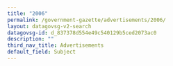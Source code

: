 ```yaml
---
title: "2006"
permalink: /government-gazette/advertisements/2006/
layout: datagovsg-v2-search
datagovsg-id: d_837378d554e49c540129b5ced2073ac0
description: ""
third_nav_title: Advertisements
default_field: Subject
---
```

